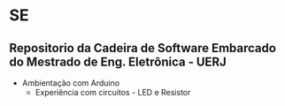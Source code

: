 # SE
Repositorio da Cadeira de Software Embarcado do Mestrado de Eng. Eletrônica - UERJ
---

* Ambientação com Arduino
  * Experiência com circuitos - LED e Resistor
  

<!--
By Alisson Cavalcante e Silva
22/08/2018
-->
